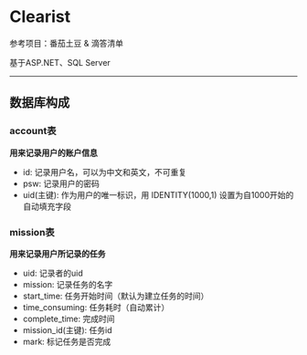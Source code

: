 # Clearist
参考项目：番茄土豆 & 滴答清单

基于ASP.NET、SQL Server
***
## 数据库构成

### account表

**用来记录用户的账户信息**

* id: 记录用户名，可以为中文和英文，不可重复
* psw: 记录用户的密码
* uid(主键): 作为用户的唯一标识，用 IDENTITY(1000,1) 设置为自1000开始的自动填充字段

### mission表

**用来记录用户所记录的任务**

* uid: 记录者的uid
* mission: 记录任务的名字
* start_time: 任务开始时间（默认为建立任务的时间）
* time_consuming: 任务耗时（自动累计）
* complete_time: 完成时间
* mission_id(主键): 任务id
* mark: 标记任务是否完成








